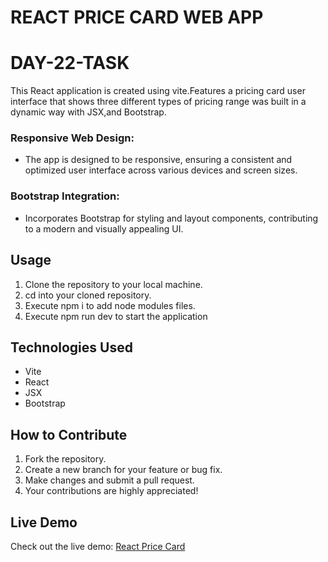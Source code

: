 # REACT PRICE CARD WEB APP

# DAY-22-TASK

This React application is created using vite.Features a pricing card user interface that shows three different types of pricing range was built in a dynamic way with JSX,and Bootstrap.

### Responsive Web Design:

- The app is designed to be responsive, ensuring a consistent and optimized user interface across various devices and screen sizes.

### Bootstrap Integration:

- Incorporates Bootstrap for styling and layout components, contributing to a modern and visually appealing UI.

## Usage

1. Clone the repository to your local machine.
2. cd into your cloned repository.
3. Execute npm i to add node modules files.
4. Execute npm run dev to start the application

## Technologies Used

- Vite
- React
- JSX
- Bootstrap

## How to Contribute

1. Fork the repository.
2. Create a new branch for your feature or bug fix.
3. Make changes and submit a pull request.
4. Your contributions are highly appreciated!

## Live Demo

Check out the live demo: [React Price Card](https://react-price-card-manu.netlify.app/)
